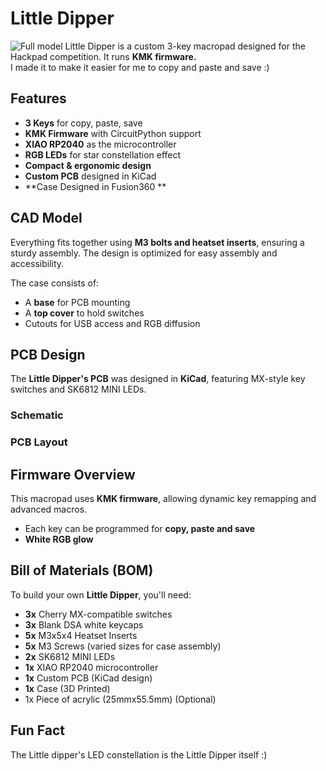 # Little Dipper
![Full model](https://cdn.hackclubber.dev/slackcdn/e49244a3df7196b9a0f0a6e66876d948.png)
Little Dipper is a custom 3-key macropad designed for the Hackpad competition. It runs **KMK firmware.**\
I made it to make it easier for me to copy and paste and save :)

## Features

- **3 Keys** for copy, paste, save
- **KMK Firmware** with CircuitPython support
- **XIAO RP2040** as the microcontroller
- **RGB LEDs** for star constellation effect
- **Compact & ergonomic design**
- **Custom PCB** designed in KiCad
- \*\*Case Designed in Fusion360 \*\*



## CAD Model

Everything fits together using **M3 bolts and heatset inserts**, ensuring a sturdy assembly. The design is optimized for easy assembly and accessibility.



The case consists of:

- A **base** for PCB mounting
- A **top cover** to hold switches
- Cutouts for USB access and RGB diffusion

## PCB Design

The **Little Dipper's PCB** was designed in **KiCad**, featuring MX-style key switches and SK6812 MINI LEDs.

### Schematic



### PCB Layout



## Firmware Overview

This macropad uses **KMK firmware**, allowing dynamic key remapping and advanced macros.

- Each key can be programmed for **copy, paste and save**
- **White RGB glow**

## Bill of Materials (BOM)

To build your own **Little Dipper**, you'll need:

- **3x** Cherry MX-compatible switches
- **3x** Blank DSA white keycaps
- **5x** M3x5x4 Heatset Inserts
- **5x** M3 Screws (varied sizes for case assembly)
- **2x** SK6812 MINI LEDs
- **1x** XIAO RP2040 microcontroller
- **1x** Custom PCB (KiCad design)
- **1x** Case (3D Printed)
- 1x Piece of acrylic (25mmx55.5mm) (Optional)

## Fun Fact

The Little dipper's LED constellation is the Little Dipper itself :)

